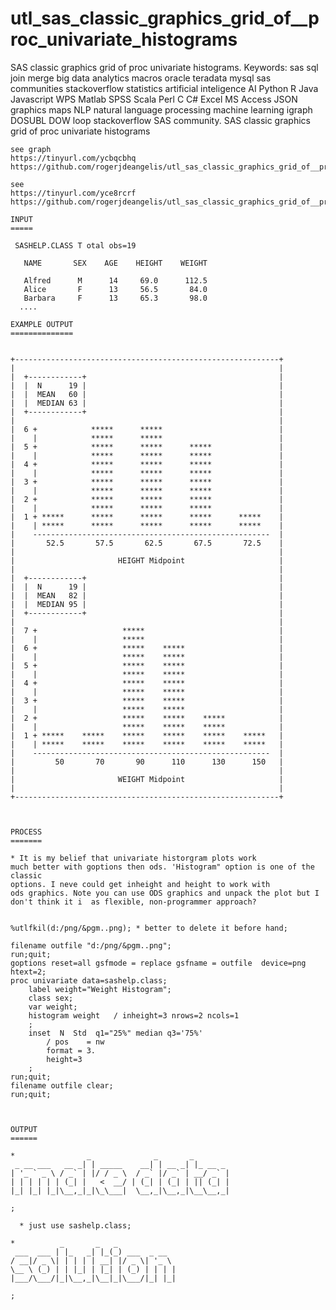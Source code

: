 # utl_sas_classic_graphics_grid_of__proc_univariate_histograms
SAS classic graphics grid of proc univariate histograms. Keywords: sas sql join merge big data analytics macros oracle teradata mysql sas communities stackoverflow statistics artificial inteligence AI Python R Java Javascript WPS Matlab SPSS Scala Perl C C# Excel MS Access JSON graphics maps NLP natural language processing machine learning igraph DOSUBL DOW loop stackoverflow SAS community.
    SAS classic graphics grid of proc univariate histograms

    see graph
    https://tinyurl.com/ycbqcbhq
    https://github.com/rogerjdeangelis/utl_sas_classic_graphics_grid_of__proc_univariate_histograms/blob/master/utl_sas_classic_graphics_grid_of__proc_univariate_histograms

    see
    https://tinyurl.com/yce8rcrf
    https://github.com/rogerjdeangelis/utl_sas_classic_graphics_grid_of__proc_univariate_histograms

    INPUT
    =====

     SASHELP.CLASS T otal obs=19

       NAME       SEX    AGE    HEIGHT    WEIGHT

       Alfred      M      14     69.0      112.5
       Alice       F      13     56.5       84.0
       Barbara     F      13     65.3       98.0
      ....

    EXAMPLE OUTPUT
    ==============


    +-----------------------------------------------------------+
    |                                                           |
    |  +------------+                                           |
    |  |  N      19 |                                           |
    |  |  MEAN   60 |                                           |
    |  |  MEDIAN 63 |                                           |
    |  +------------+                                           |
    |                                                           |
    |  6 +            *****      *****                          |
    |    |            *****      *****                          |
    |  5 +            *****      *****      *****               |
    |    |            *****      *****      *****               |
    |  4 +            *****      *****      *****               |
    |    |            *****      *****      *****               |
    |  3 +            *****      *****      *****               |
    |    |            *****      *****      *****               |
    |  2 +            *****      *****      *****               |
    |    |            *****      *****      *****               |
    |  1 + *****      *****      *****      *****      *****    |
    |    | *****      *****      *****      *****      *****    |
    |    -----------------------------------------------------  |
    |       52.5       57.5       62.5       67.5       72.5    |
    |                                                           |
    |                       HEIGHT Midpoint                     |
    |                                                           |
    |  +------------+                                           |
    |  |  N      19 |                                           |
    |  |  MEAN   82 |                                           |
    |  |  MEDIAN 95 |                                           |
    |  +------------+                                           |
    |                                                           |
    |  7 +                   *****                              |
    |    |                   *****                              |
    |  6 +                   *****    *****                     |
    |    |                   *****    *****                     |
    |  5 +                   *****    *****                     |
    |    |                   *****    *****                     |
    |  4 +                   *****    *****                     |
    |    |                   *****    *****                     |
    |  3 +                   *****    *****                     |
    |    |                   *****    *****                     |
    |  2 +                   *****    *****    *****            |
    |    |                   *****    *****    *****            |
    |  1 + *****    *****    *****    *****    *****    *****   |
    |    | *****    *****    *****    *****    *****    *****   |
    |    -----------------------------------------------------  |
    |         50       70       90      110      130      150   |
    |                                                           |
    |                       WEIGHT Midpoint                     |
    |                                                           |
    +-----------------------------------------------------------+



    PROCESS
    =======

    * It is my belief that univariate historgram plots work
    much better with goptions then ods. 'Histogram" option is one of the classic
    options. I neve could get inheight and height to work with
    ods graphics. Note you can use ODS graphics and unpack the plot but I
    don't think it i  as flexible, non-programmer approach?


    %utlfkil(d:/png/&pgm..png); * better to delete it before hand;

    filename outfile "d:/png/&pgm..png";
    run;quit;
    goptions reset=all gsfmode = replace gsfname = outfile  device=png htext=2;
    proc univariate data=sashelp.class;
        label weight="Weight Histogram";
        class sex;
        var weight;
        histogram weight   / inheight=3 nrows=2 ncols=1
        ;
        inset  N  Std  q1="25%" median q3='75%'
            / pos    = nw
            format = 3.
            height=3
        ;
    run;quit;
    filename outfile clear;
    run;quit;



    OUTPUT
    ======

    *                _              _       _
     _ __ ___   __ _| | _____    __| | __ _| |_ __ _
    | '_ ` _ \ / _` | |/ / _ \  / _` |/ _` | __/ _` |
    | | | | | | (_| |   <  __/ | (_| | (_| | || (_| |
    |_| |_| |_|\__,_|_|\_\___|  \__,_|\__,_|\__\__,_|

    ;

      * just use sashelp.class;

    *          _       _   _
     ___  ___ | |_   _| |_(_) ___  _ __
    / __|/ _ \| | | | | __| |/ _ \| '_ \
    \__ \ (_) | | |_| | |_| | (_) | | | |
    |___/\___/|_|\__,_|\__|_|\___/|_| |_|

    ;

